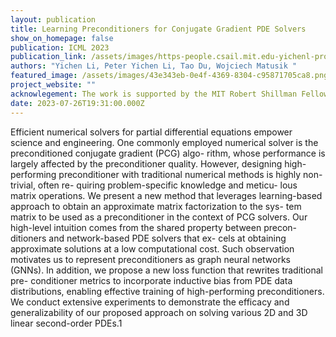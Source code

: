 ```yaml
---
layout: publication
title: Learning Preconditioners for Conjugate Gradient PDE Solvers
show_on_homepage: false
publication: ICML 2023
publication_link: /assets/images/https-people.csail.mit.edu-yichenl-projects-preconditioner-icml2023_preconditionergnn_cameraready_revised.pdf
authors: "Yichen Li, Peter Yichen Li, Tao Du, Wojciech Matusik "
featured_image: /assets/images/43e343eb-0e4f-4369-8304-c95871705ca8.png
project_website: ""
acknowlegement: The work is supported by the MIT Robert Shillman Fellowship.
date: 2023-07-26T19:31:00.000Z
---
```

Efficient numerical solvers for partial differential equations empower science and engineering. One commonly employed numerical solver is the preconditioned conjugate gradient (PCG) algo- rithm, whose performance is largely affected by the preconditioner quality. However, designing high-performing preconditioner with traditional numerical methods is highly non-trivial, often re- quiring problem-specific knowledge and meticu- lous matrix operations. We present a new method that leverages learning-based approach to obtain an approximate matrix factorization to the sys- tem matrix to be used as a preconditioner in the context of PCG solvers. Our high-level intuition comes from the shared property between precon- ditioners and network-based PDE solvers that ex- cels at obtaining approximate solutions at a low computational cost. Such observation motivates us to represent preconditioners as graph neural networks (GNNs). In addition, we propose a new loss function that rewrites traditional pre- conditioner metrics to incorporate inductive bias from PDE data distributions, enabling effective training of high-performing preconditioners. We conduct extensive experiments to demonstrate the efficacy and generalizability of our proposed approach on solving various 2D and 3D linear second-order PDEs.1